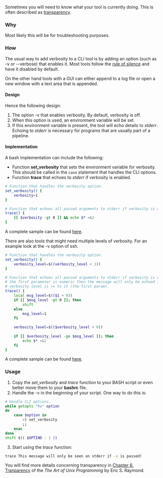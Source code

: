 Sometimes you will need to know what your tool is currently doing. This is often described as [transparency](http://www.faqs.org/docs/artu/ch01s06.html#id2878054). 

### Why

Most likely this will be for troubleshooting purposes.

### How

The usual way to add verbosity to a CLI tool is by adding an option (such as -v or --verbose) that enables it. Most tools follow the [rule of silence](http://www.faqs.org/docs/artu/ch01s06.html#id2878450) and have it disabled by default.

On the other hand tools with a GUI can either append to a log file or open a new window with a text area that is appended.

#### Design

Hence the following design:

1. The option -v that enables verbosity. By default, verbosity is off.
1. When this option is used, an environment variable will be set.
1. If this environment variable is present, the tool will echo details to *stderr*. Echoing to *stderr* is necessary for programs that are usually part of a pipeline.

#### Implementation

A bash implementation can include the following:

- Function **set_verbosity** that sets the environment variable for verbosity. This should be called in the `case` statement that handles the CLI options.
- Function **trace** that echoes to *stderr* if verbosity is enabled.

```bash
# Function that handles the verbosity option.
set_verbosity() {
	verbosity=1
}

# Function that echoes all passed arguments to stderr if verbosity is on.
trace() {
	[[ $verbosity -gt 0 ]] && echo $* >&2
}
```

A complete sample can be found [here](https://github.com/prontog/blog-entries/blob/master/verbosity/script_with_simple_verbosity.sh).

There are also tools that might need multiple levels of verbosity. For an example look at the -v option of ssh.

```bash
# Function that handles the verbosity option.
set_verbosity() {
	verbosity_level=$((verbosity_level + 1))
}

# Function that echoes all passed arguments to stderr if verbosity is on. If 
# the first parameter is numeric then the message will only be echoed if the
# verbosity level is >= to it (the first param).
trace() {
	local msg_level=$(($1 + 0))
	if [[ $msg_level -gt 0 ]]; then
		shift
	else
		msg_level=1
	fi
	
	verbosity_level=$(($verbosity_level + 0))
	
	if [[ $verbosity_level -ge $msg_level ]]; then
		echo $* >&2
	fi
}
```

A complete sample can be found [here](https://github.com/prontog/blog-entries/blob/master/verbosity/script_with_advanced_verbosity.sh).

### Usage

1. Copy the *set_verbosity* and *trace* function to your BASH script or even better move them to your **bashrc** file.
2. Handle the -v in the beginning of your script. One way to do this is:
```bash
# Handle CLI options.
while getopts "hv" option
do
	case $option in
		v) set_verbosity
		;;
	esac
done
shift $(( $OPTIND - 1 ))
```
3. Start using the *trace* function:
```bash
trace This message will only be seen on stderr if -v is passed!
```

You will find more details concerning transparency in [Chapter 6. Tranparency](http://www.faqs.org/docs/artu/transparencychapter.html) of the *The Art of Unix Programming* by Eric S. Raymond.